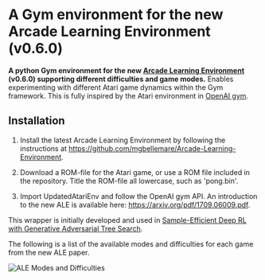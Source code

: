 # A Gym environment for the new Arcade Learning Environment (v0.6.0)

**A python Gym environment for the new [Arcade Learning Environment](https://github.com/mgbellemare/Arcade-Learning-Environment) (v0.6.0) supporting different difficulties and game modes.** Enables experimenting with different Atari game dynamics within the Gym framework. This is fully inspired by the Atari environment in [OpenAI gym](https://github.com/openai/gym). 

## Installation
1. Install the latest Arcade Learning Environment by following the instructions at https://github.com/mgbellemare/Arcade-Learning-Environment.

2. Download a ROM-file for the Atari game, or use a ROM file included in the repository. Title the ROM-file all lowercase, such as 'pong.bin'.

3. Import UpdatedAtariEnv and follow the OpenAI gym API. An introduction to the new ALE is available here: https://arxiv.org/pdf/1709.06009.pdf. 

This wrapper is initially developed and used in [Sample-Efficient Deep RL with Generative Adversarial Tree Search](https://arxiv.org/pdf/1806.05780.pdf).

The following is a list of the available modes and difficulties for each game from the new ALE paper. 

![ALE Modes and Difficulties](https://raw.githubusercontent.com/bclyang/updated-atari-env/master/modes_difficulties.png)
